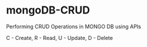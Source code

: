 ﻿# mongoDB-CRUD

Performing CRUD Operations in MONGO DB using APIs

C - Create,
R - Read,
U - Update,
D - Delete

